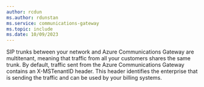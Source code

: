 ```yaml
---
author: rcdun
ms.author: rdunstan
ms.service: communications-gateway
ms.topic: include
ms.date: 10/09/2023
---
```


SIP trunks between your network and Azure Communications Gateway are multitenant, meaning that traffic from all your customers shares the same trunk. By default, traffic sent from the Azure Communications Gateway contains an X-MSTenantID header. This header identifies the enterprise that is sending the traffic and can be used by your billing systems.